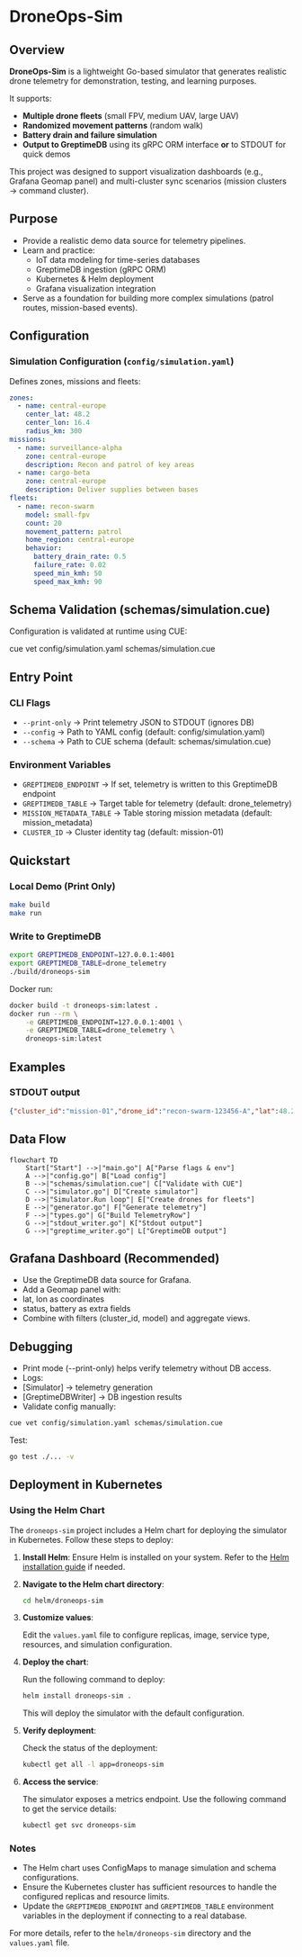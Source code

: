 # DroneOps-Sim

## Overview

**DroneOps-Sim** is a lightweight Go-based simulator that generates realistic drone telemetry for demonstration, testing, and learning purposes.

It supports:

- **Multiple drone fleets** (small FPV, medium UAV, large UAV)
- **Randomized movement patterns** (random walk)
- **Battery drain and failure simulation**
- **Output to GreptimeDB** using its gRPC ORM interface **or** to STDOUT for quick demos

This project was designed to support visualization dashboards (e.g., Grafana Geomap panel) and multi-cluster sync scenarios (mission clusters → command cluster).

## Purpose

- Provide a realistic demo data source for telemetry pipelines.
- Learn and practice:
  - IoT data modeling for time-series databases
  - GreptimeDB ingestion (gRPC ORM)
  - Kubernetes & Helm deployment
  - Grafana visualization integration
- Serve as a foundation for building more complex simulations (patrol routes, mission-based events).

## Configuration

### Simulation Configuration (`config/simulation.yaml`)

Defines zones, missions and fleets:

```yaml
zones:
  - name: central-europe
    center_lat: 48.2
    center_lon: 16.4
    radius_km: 300
missions:
  - name: surveillance-alpha
    zone: central-europe
    description: Recon and patrol of key areas
  - name: cargo-beta
    zone: central-europe
    description: Deliver supplies between bases
fleets:
  - name: recon-swarm
    model: small-fpv
    count: 20
    movement_pattern: patrol
    home_region: central-europe
    behavior:
      battery_drain_rate: 0.5
      failure_rate: 0.02
      speed_min_kmh: 50
      speed_max_kmh: 90
```

## Schema Validation (schemas/simulation.cue)

Configuration is validated at runtime using CUE:

cue vet config/simulation.yaml schemas/simulation.cue

## Entry Point

### CLI Flags

- `--print-only` → Print telemetry JSON to STDOUT (ignores DB)
 - `--config` → Path to YAML config (default: config/simulation.yaml)
 - `--schema` → Path to CUE schema (default: schemas/simulation.cue)

### Environment Variables

- `GREPTIMEDB_ENDPOINT` → If set, telemetry is written to this GreptimeDB endpoint
- `GREPTIMEDB_TABLE` → Target table for telemetry (default: drone_telemetry)
- `MISSION_METADATA_TABLE` → Table storing mission metadata (default: mission_metadata)
- `CLUSTER_ID` → Cluster identity tag (default: mission-01)

## Quickstart

### Local Demo (Print Only)

```bash
make build
make run
```

### Write to GreptimeDB

```bash
export GREPTIMEDB_ENDPOINT=127.0.0.1:4001
export GREPTIMEDB_TABLE=drone_telemetry
./build/droneops-sim
```

Docker run:

```bash
docker build -t droneops-sim:latest .
docker run --rm \
    -e GREPTIMEDB_ENDPOINT=127.0.0.1:4001 \
    -e GREPTIMEDB_TABLE=drone_telemetry \
    droneops-sim:latest
```

## Examples

### STDOUT output

```json
{"cluster_id":"mission-01","drone_id":"recon-swarm-123456-A","lat":48.2023,"lon":16.4098,"alt":100.5,"battery":99.5,"status":"ok","synced_to_json":"[]","ts":"2025-07-23T12:34:56Z"}
```

## Data Flow

```mermaid
flowchart TD
    Start["Start"] -->|"main.go"| A["Parse flags & env"]
    A -->|"config.go"| B["Load config"]
    B -->|"schemas/simulation.cue"| C["Validate with CUE"]
    C -->|"simulator.go"| D["Create simulator"]
    D -->|"Simulator.Run loop"| E["Create drones for fleets"]
    E -->|"generator.go"| F["Generate telemetry"]
    F -->|"types.go"| G["Build TelemetryRow"]
    G -->|"stdout_writer.go"| K["Stdout output"]
    G -->|"greptime_writer.go"| L["GreptimeDB output"]
```

## Grafana Dashboard (Recommended)

- Use the GreptimeDB data source for Grafana.
- Add a Geomap panel with:
- lat, lon as coordinates
- status, battery as extra fields
- Combine with filters (cluster_id, model) and aggregate views.

## Debugging

- Print mode (--print-only) helps verify telemetry without DB access.
- Logs:
- [Simulator] → telemetry generation
- [GreptimeDBWriter] → DB ingestion results
- Validate config manually:

```bash
cue vet config/simulation.yaml schemas/simulation.cue
```

Test:

```bash
go test ./... -v
```

## Deployment in Kubernetes

### Using the Helm Chart

The `droneops-sim` project includes a Helm chart for deploying the simulator in Kubernetes. Follow these steps to deploy:

1. **Install Helm**:
   Ensure Helm is installed on your system. Refer to the [Helm installation guide](https://helm.sh/docs/intro/install/) if needed.

2. **Navigate to the Helm chart directory**:

   ```bash
   cd helm/droneops-sim
   ```

3. **Customize values**:

   Edit the `values.yaml` file to configure replicas, image, service type, resources, and simulation configuration.

4. **Deploy the chart**:

   Run the following command to deploy:

   ```bash
   helm install droneops-sim .
   ```

   This will deploy the simulator with the default configuration.

5. **Verify deployment**:

   Check the status of the deployment:

   ```bash
   kubectl get all -l app=droneops-sim
   ```

6. **Access the service**:

   The simulator exposes a metrics endpoint. Use the following command to get the service details:

   ```bash
   kubectl get svc droneops-sim
   ```

### Notes

 - The Helm chart uses ConfigMaps to manage simulation and schema configurations.
- Ensure the Kubernetes cluster has sufficient resources to handle the configured replicas and resource limits.
- Update the `GREPTIMEDB_ENDPOINT` and `GREPTIMEDB_TABLE` environment variables in the deployment if connecting to a real database.

For more details, refer to the `helm/droneops-sim` directory and the `values.yaml` file.
